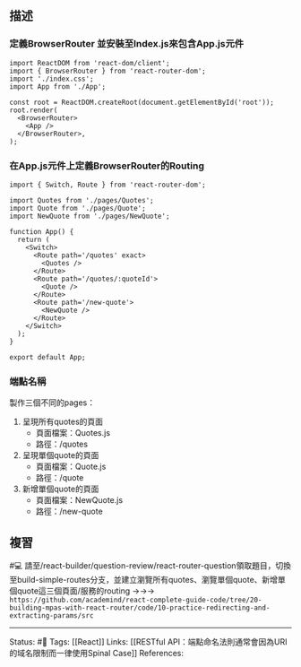 
## 描述


###  定義BrowserRouter 並安裝至Index.js來包含App.js元件
```
import ReactDOM from 'react-dom/client';
import { BrowserRouter } from 'react-router-dom';
import './index.css';
import App from './App';

const root = ReactDOM.createRoot(document.getElementById('root'));
root.render(
  <BrowserRouter>
    <App />
  </BrowserRouter>,
);
```

### 在App.js元件上定義BrowserRouter的Routing

```
import { Switch, Route } from 'react-router-dom';

import Quotes from './pages/Quotes';
import Quote from './pages/Quote';
import NewQuote from './pages/NewQuote';

function App() {
  return (
    <Switch>
      <Route path='/quotes' exact>
        <Quotes />
      </Route>
      <Route path='/quotes/:quoteId'>
        <Quote />
      </Route>
      <Route path='/new-quote'>
        <NewQuote />
      </Route>
    </Switch>
  );
}

export default App;
```


### 端點名稱

製作三個不同的pages：
1. 呈現所有quotes的頁面 
	- 頁面檔案：Quotes.js
	- 路徑：/quotes
2. 呈現單個quote的頁面 
	- 頁面檔案：Quote.js
	- 路徑：/quote
3. 新增單個quote的頁面 
	- 頁面檔案：NewQuote.js
	- 路徑：/new-quote

## 複習

#💻 請至/react-builder/question-review/react-router-question領取題目，切換至build-simple-routes分支，並建立瀏覽所有quotes、瀏覽單個quote、新增單個quote這三個頁面/服務的routing ->->-> `https://github.com/academind/react-complete-guide-code/tree/20-building-mpas-with-react-router/code/10-practice-redirecting-and-extracting-params/src`
<!--SR:!2022-12-14,23,250-->


---
Status: #🌱 
Tags:
[[React]]
Links:
[[RESTful API：端點命名法則通常會因為URI的域名限制而一律使用Spinal Case]]
References:
